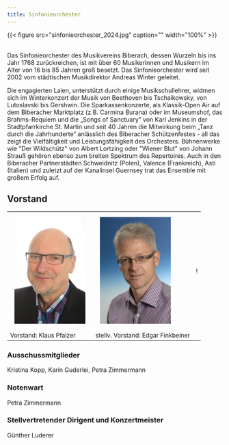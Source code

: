 ```yaml
---
title: Sinfonieorchester
---
```

{{< figure src="sinfonieorchester_2024.jpg" caption="" width="100%" >}}

<br />
Das Sinfonieorchester des Musikvereins Biberach, dessen Wurzeln bis ins Jahr 1768 zurückreichen, ist mit über 60   Musikerinnen und Musikern im Alter von 16 bis 85 Jahren groß besetzt. Das Sinfonieorchester wird seit 2002 vom städtischen Musikdirektor Andreas Winter geleitet.

Die engagierten Laien, unterstützt durch einige Musikschullehrer, widmen sich im Winterkonzert der Musik von Beethoven bis Tschaikowsky, von Lutoslavski bis Gershwin. Die Sparkassenkonzerte, als Klassik-Open Air auf dem Biberacher Marktplatz (z.B. Carmina Burana) oder im Museumshof, das Brahms-Requiem und die „Songs of Sanctuary“ von Karl Jenkins in der Stadtpfarrkirche St. Martin und seit 40 Jahren die Mitwirkung beim „Tanz durch die Jahrhunderte“ anlässlich des Biberacher Schützenfestes - all das zeigt die Vielfältigkeit und Leistungsfähigkeit des Orchesters. Bühnenwerke wie "Der Wildschütz" von Albert Lortzing oder "Wiener Blut" von Johann Strauß gehören ebenso zum breiten Spektrum des Repertoires.
Auch in den Biberacher Partnerstädten Schweidnitz (Polen), Valence (Frankreich), Asti (Italien) und zuletzt auf der Kanalinsel Guernsey trat das Ensemble mit großem Erfolg auf.

## Vorstand

|                                                                    |                                                                      |     |
| ------------------------------------------------------------------ | -------------------------------------------------------------------- | --- |
| <img src="Klaus_Pfalzer.jpg" style="padding:10px" height="250px" > | <img src="Edgar_Finkbeiner.jpg" height="250px" style="padding:10px"> | !   |
| Vorstand: Klaus Pfalzer                                            | stellv. Vorstand: Edgar Finkbeiner                                   |     |

### Ausschussmitglieder

Kristina Kopp, Karin Guderlei, Petra Zimmermann

### Notenwart

Petra Zimmermann

### Stellvertretender Dirigent und Konzertmeister

Günther Luderer